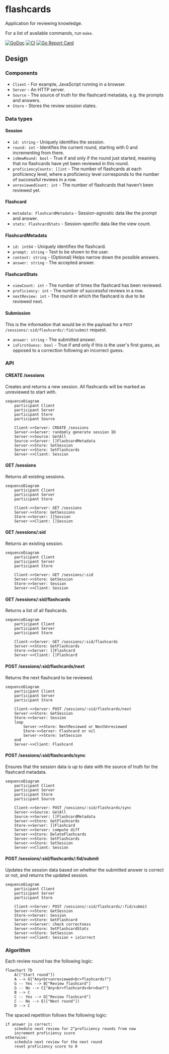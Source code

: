 # flashcards

Application for reviewing knowledge.

For a list of available commands, run `make`.

[![GoDoc](https://godoc.org/github.com/lafeingcrokodil/flashcards?status.svg)](https://pkg.go.dev/github.com/lafeingcrokodil/flashcards?tab=doc)
[![CI](https://github.com/lafeingcrokodil/flashcards/actions/workflows/ci.yml/badge.svg)](https://github.com/lafeingcrokodil/flashcards/actions/workflows/ci.yml)
[![Go Report Card](https://goreportcard.com/badge/github.com/lafeingcrokodil/flashcards)](https://goreportcard.com/report/github.com/lafeingcrokodil/flashcards)

## Design

### Components

* `Client` - For example, JavaScript running in a browser.
* `Server` - An HTTP server.
* `Source` - The source of truth for the flashcard metadata, e.g. the prompts and answers.
* `Store` - Stores the review session states.

### Data types

#### Session

* `id: string` - Uniquely identifies the session.
* `round: int` - Identifies the current round, starting with 0 and incrementing from there.
* `isNewRound: bool` - True if and only if the round just started, meaning that no flashcards have yet been reviewed in this round.
* `proficiencyCounts: []int` - The number of flashcards at each proficiency level, where a proficiency level corresponds to the number of successful reviews in a row.
* `unreviewedCount: int` - The number of flashcards that haven't been reviewed yet.

#### Flashcard

* `metadata: FlashcardMetadata` - Session-agnostic data like the prompt and answer.
* `stats: FlashcardStats` - Session-specific data like the view count.

#### FlashcardMetadata

* `id: int64` - Uniquely identifies the flashcard.
* `prompt: string` - Text to be shown to the user.
* `context: string` - (Optional) Helps narrow down the possible answers.
* `answer: string` - The accepted answer.

#### FlashcardStats

* `viewCount: int` - The number of times the flashcard has been reviewed.
* `proficiency: int` - The number of successful reviews in a row.
* `nextReview: int` - The round in which the flashcard is due to be reviewed next.

#### Submission

This is the information that would be in the payload for a `POST /sessions/:sid/flashcards/:fid/submit` request.

* `answer: string` - The submitted answer.
* `isFirstGuess: bool` - True if and only if this is the user's first guess, as opposed to a correction following an incorrect guess.

### API

#### CREATE /sessions

Creates and returns a new session. All flashcards will be marked as unreviewed to start with.

```mermaid
sequenceDiagram
    participant Client
    participant Server
    participant Store
    participant Source

    Client->>Server: CREATE /sessions
    Server->>Server: randomly generate session ID
    Server->>Source: GetAll
    Source->>Server: []FlashcardMetadata
    Server->>Store: SetSession
    Server->>Store: SetFlashcards
    Server->>Client: Session
```

#### GET /sessions

Returns all existing sessions.

```mermaid
sequenceDiagram
    participant Client
    participant Server
    participant Store

    Client->>Server: GET /sessions
    Server->>Store: GetSessions
    Store->>Server: []Session
    Server->>Client: []Session
```

#### GET /sessions/:sid

Returns an existing session.

```mermaid
sequenceDiagram
    participant Client
    participant Server
    participant Store

    Client->>Server: GET /sessions/:sid
    Server->>Store: GetSession
    Store->>Server: Session
    Server->>Client: Session
```

#### GET /sessions/:sid/flashcards

Returns a list of all flashcards.

```mermaid
sequenceDiagram
    participant Client
    participant Server
    participant Store

    Client->>Server: GET /sessions/:sid/flashcards
    Server->>Store: GetFlashcards
    Store->>Server: []Flashcard
    Server->>Client: []Flashcard
```

#### POST /sessions/:sid/flashcards/next

Returns the next flashcard to be reviewed.

```mermaid
sequenceDiagram
    participant Client
    participant Server
    participant Store

    Client->>Server: POST /sessions/:sid/flashcards/next
    Server->>Store: GetSession
    Store->>Server: Session
    loop
        Server->>Store: NextReviewed or NextUnreviewed
        Store->>Server: Flashcard or nil
        Server->>Store: SetSession
    end
    Server->>Client: Flashcard
```

#### POST /sessions/:sid/flashcards/sync

Ensures that the session data is up to date with the source of truth for the flashcard metadata.

```mermaid
sequenceDiagram
    participant Client
    participant Server
    participant Store
    participant Source

    Client->>Server: POST /sessions/:sid/flashcards/sync
    Server->>Source: GetAll
    Source->>Server: []FlashcardMetadata
    Server->>Store: GetFlashcards
    Store->>Server: []Flashcard
    Server->>Server: compute diff
    Server->>Store: DeleteFlashcards
    Server->>Store: SetFlashcards
    Server->>Store: SetSession
    Server->>Client: Session
```

#### POST /sessions/:sid/flashcards/:fid/submit

Updates the session data based on whether the submitted answer is correct or not, and returns the updated session.

```mermaid
sequenceDiagram
    participant Client
    participant Server
    participant Store

    Client->>Server: POST /sessions/:sid/flashcards/:fid/submit
    Server->>Store: GetSession
    Store->>Server: Session
    Server->>Store: GetFlashcard
    Server->>Server: check correctness
    Server->>Store: SetFlashcardStats
    Server->>Store: SetSession
    Server->>Client: Session + isCorrect
```

### Algorithm

Each review round has the following logic:

```mermaid
flowchart TD
    A(["Start round"])
    A --> G{"Any<br>unreviewed<br>flashcards?"}
    G -- Yes --> B["Review flashcard"]
    G -- No --> C{"Any<br>flashcards<br>due?"}
    B --> C
    C -- Yes --> D["Review flashcard"]
    C -- No --> E(["Next round"])
    D --> C
```

The spaced repetition follows the following logic:

```
if answer is correct:
    schedule next review for 2^proficiency rounds from now
    increment proficiency score
otherwise:
    schedule next review for the next round
    reset proficiency score to 0
```
